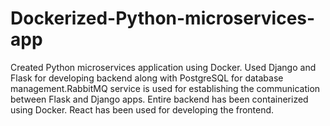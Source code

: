 # Dockerized-Python-microservices-app

Created Python microservices application using Docker. Used Django and Flask for developing backend along with PostgreSQL for database management.RabbitMQ service is used for establishing the communication between Flask and Django apps.
Entire backend has been containerized using Docker.
React has been used for developing the frontend.

